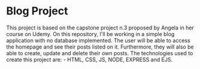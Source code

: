 # Blog Project

This project is based on the capstone project n.3 proposed by Angela in her course on Udemy.
On this repository, I'll be working in a simple blog application with no database implemented.
The user will be able to access the homepage and see their posts listed on it. Furthermore, they
will also be able to create, update and delete their own posts.
The technologies used to create this project are: - HTML, CSS, JS, NODE, EXPRESS and EJS.
